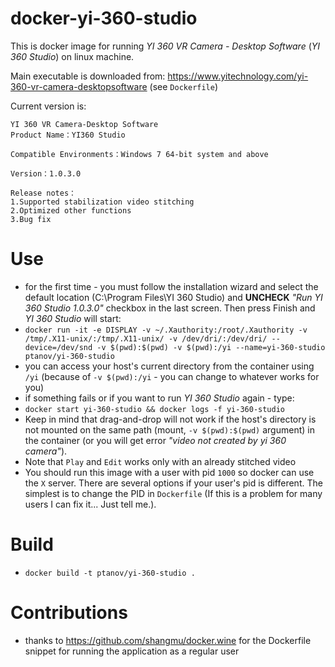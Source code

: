 # docker-yi-360-studio
This is docker image for running *YI 360 VR Camera - Desktop Software* (*YI 360 Studio*) on linux machine.

Main executable is downloaded from: https://www.yitechnology.com/yi-360-vr-camera-desktopsoftware (see `Dockerfile`)

Current version is:
```
YI 360 VR Camera-Desktop Software
Product Name：YI360 Studio

Compatible Environments：Windows 7 64-bit system and above

Version：1.0.3.0

Release notes：
1.Supported stabilization video stitching
2.Optimized other functions
3.Bug fix
```

# Use
 - for the first time - you must follow the installation wizard and select the default location (C:\Program Files\YI 360 Studio) and **UNCHECK** *"Run YI 360 Studio 1.0.3.0"* checkbox in the last screen. Then press Finish and *YI 360 Studio* will start:
 - `docker run -it -e DISPLAY -v ~/.Xauthority:/root/.Xauthority -v /tmp/.X11-unix/:/tmp/.X11-unix/ -v /dev/dri/:/dev/dri/ --device=/dev/snd -v $(pwd):$(pwd) -v $(pwd):/yi --name=yi-360-studio ptanov/yi-360-studio`
 - you can access your host's current directory from the container using `/yi` (because of `-v $(pwd):/yi` - you can change to whatever works for you)
 - if something fails or if you want to run *YI 360 Studio* again - type:
 - `docker start yi-360-studio && docker logs -f yi-360-studio`
 - Keep in mind that drag-and-drop will not work if the host's directory is not mounted on the same path (mount, `-v $(pwd):$(pwd)` argument) in the container (or you will get error *"video not created by yi 360 camera"*).
 - Note that `Play` and `Edit` works only with an already stitched video
 - You should run this image with a user with pid `1000` so docker can use the `X` server. There are several options if your user's pid is different. The simplest is to change the PID in `Dockerfile` (If this is a problem for many users I can fix it... Just tell me.).

# Build
 - `docker build -t ptanov/yi-360-studio .`

# Contributions
 - thanks to https://github.com/shangmu/docker.wine for the Dockerfile snippet for running the application as a regular user
